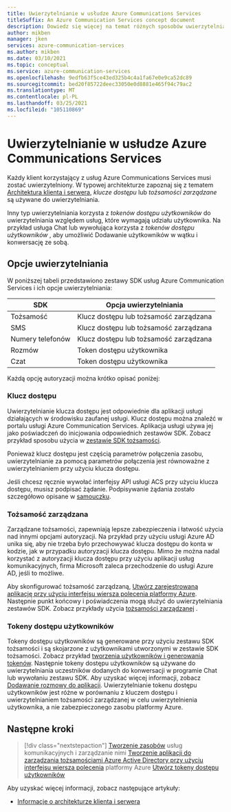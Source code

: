 ```yaml
---
title: Uwierzytelnianie w usłudze Azure Communications Services
titleSuffix: An Azure Communication Services concept document
description: Dowiedz się więcej na temat różnych sposobów uwierzytelniania aplikacji lub usługi w ramach usług komunikacyjnych.
author: mikben
manager: jken
services: azure-communication-services
ms.author: mikben
ms.date: 03/10/2021
ms.topic: conceptual
ms.service: azure-communication-services
ms.openlocfilehash: 9edfb63f5ce43ed325b4c4a1fa67e0e9ca52dc89
ms.sourcegitcommit: bed20f85722deec33050e0d8881e465f94c79ac2
ms.translationtype: MT
ms.contentlocale: pl-PL
ms.lasthandoff: 03/25/2021
ms.locfileid: "105110869"
---
```

# <a name="authenticate-to-azure-communication-services"></a>Uwierzytelnianie w usłudze Azure Communications Services

Każdy klient korzystający z usług Azure Communications Services musi zostać uwierzytelniony. W typowej architekturze zapoznaj się z tematem [Architektura klienta i serwera](./client-and-server-architecture.md), *klucze dostępu* lub *tożsamości zarządzane* są używane do uwierzytelniania.

Inny typ uwierzytelniania korzysta z *tokenów dostępu użytkowników* do uwierzytelniania względem usług, które wymagają udziału użytkownika. Na przykład usługa Chat lub wywołująca korzysta z *tokenów dostępu użytkowników* , aby umożliwić Dodawanie użytkowników w wątku i konwersację ze sobą.

## <a name="authentication-options"></a>Opcje uwierzytelniania

W poniższej tabeli przedstawiono zestawy SDK usług Azure Communication Services i ich opcje uwierzytelniania:

| SDK    | Opcja uwierzytelniania                               |
| ----------------- | ----------------------------------------------------|
| Tożsamość          | Klucz dostępu lub tożsamość zarządzana                      |
| SMS               | Klucz dostępu lub tożsamość zarządzana                      |
| Numery telefonów     | Klucz dostępu lub tożsamość zarządzana                      |
| Rozmów           | Token dostępu użytkownika                                   |
| Czat              | Token dostępu użytkownika                                   |

Każdą opcję autoryzacji można krótko opisać poniżej:

### <a name="access-key"></a>Klucz dostępu

Uwierzytelnianie klucza dostępu jest odpowiednie dla aplikacji usługi działających w środowisku zaufanej usługi. Klucz dostępu można znaleźć w portalu usługi Azure Communication Services. Aplikacja usługi używa jej jako poświadczeń do inicjowania odpowiednich zestawów SDK. Zobacz przykład sposobu użycia w [zestawie SDK tożsamości](../quickstarts/access-tokens.md). 

Ponieważ klucz dostępu jest częścią parametrów połączenia zasobu, uwierzytelnianie za pomocą parametrów połączenia jest równoważne z uwierzytelnianiem przy użyciu klucza dostępu.

Jeśli chcesz ręcznie wywołać interfejsy API usługi ACS przy użyciu klucza dostępu, musisz podpisać żądanie. Podpisywanie żądania zostało szczegółowo opisane w [samouczku](../tutorials/hmac-header-tutorial.md).

### <a name="managed-identity"></a>Tożsamość zarządzana

Zarządzane tożsamości, zapewniają lepsze zabezpieczenia i łatwość użycia nad innymi opcjami autoryzacji. Na przykład przy użyciu usługi Azure AD unika się, aby nie trzeba było przechowywać klucza dostępu do konta w kodzie, jak w przypadku autoryzacji klucza dostępu. Mimo że można nadal korzystać z autoryzacji klucza dostępu przy użyciu aplikacji usług komunikacyjnych, firma Microsoft zaleca przechodzenie do usługi Azure AD, jeśli to możliwe. 

Aby skonfigurować tożsamość zarządzaną, [Utwórz zarejestrowaną aplikację przy użyciu interfejsu wiersza polecenia platformy Azure](../quickstarts/managed-identity-from-cli.md). Następnie punkt końcowy i poświadczenia mogą służyć do uwierzytelniania zestawów SDK. Zobacz przykłady użycia [tożsamości zarządzanej](../quickstarts/managed-identity.md) .

### <a name="user-access-tokens"></a>Tokeny dostępu użytkowników

Tokeny dostępu użytkowników są generowane przy użyciu zestawu SDK tożsamości i są skojarzone z użytkownikami utworzonymi w zestawie SDK tożsamości. Zobacz przykład [tworzenia użytkowników i generowania tokenów](../quickstarts/access-tokens.md). Następnie tokeny dostępu użytkowników są używane do uwierzytelniania uczestników dodanych do konwersacji w programie Chat lub wywołaniu zestawu SDK. Aby uzyskać więcej informacji, zobacz [Dodawanie rozmowy do aplikacji](../quickstarts/chat/get-started.md). Uwierzytelnianie tokenu dostępu użytkowników jest różne w porównaniu z kluczem dostępu i uwierzytelnianiem tożsamości zarządzanej w celu uwierzytelnienia użytkownika, a nie zabezpieczonego zasobu platformy Azure.

## <a name="next-steps"></a>Następne kroki

> [!div class="nextstepaction"]
> [Tworzenie zasobów](../quickstarts/create-communication-resource.md) 
>  usług komunikacyjnych i zarządzanie nimi [Tworzenie aplikacji do zarządzania tożsamościami Azure Active Directory przy użyciu interfejsu wiersza polecenia](../quickstarts/managed-identity-from-cli.md) 
>  platformy Azure [Utwórz tokeny dostępu użytkowników](../quickstarts/access-tokens.md)

Aby uzyskać więcej informacji, zobacz następujące artykuły:
- [Informacje o architekturze klienta i serwera](../concepts/client-and-server-architecture.md)

